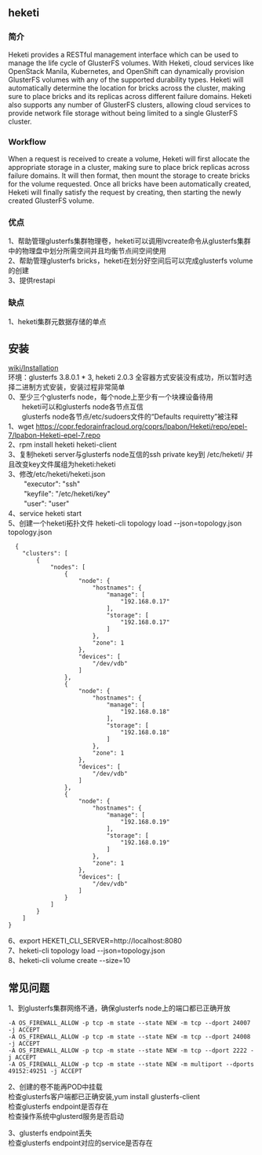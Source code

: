 ## heketi   
### 简介  
Heketi provides a RESTful management interface which can be used to manage the life cycle of GlusterFS volumes.  With Heketi, cloud services like OpenStack Manila, Kubernetes, and OpenShift can dynamically provision GlusterFS volumes with any of the supported durability types.  Heketi will automatically determine the location for bricks across the cluster, making sure to place bricks and its replicas across different failure domains.  Heketi also supports any number of GlusterFS clusters, allowing cloud services to provide network file storage without being limited to a single GlusterFS cluster.  
### Workflow  
When a request is received to create a volume, Heketi will first allocate the appropriate storage in a cluster, making sure to place brick replicas across failure domains.  It will then format, then mount the storage to create bricks for the volume requested.  Once all bricks have been automatically created, Heketi will finally satisfy the request by creating, then starting the newly created GlusterFS volume.  

### 优点  
1、帮助管理glusterfs集群物理卷，heketi可以调用lvcreate命令从glusterfs集群中的物理盘中划分所需空间并且均衡节点间空间使用  
2、帮助管理glusterfs bricks，heketi在划分好空间后可以完成glusterfs volume的创建  
3、提供restapi  

### 缺点  
1、heketi集群元数据存储的单点    

## 安装  
[wiki/Installation](https://github.com/heketi/heketi/wiki/Installation)  
环境：glusterfs 3.8.0.1 * 3, heketi 2.0.3
全容器方式安装没有成功，所以暂时选择二进制方式安装，安装过程非常简单  
0、至少三个glusterfs node，每个node上至少有一个块裸设备待用  
　　heketi可以和glusterfs node各节点互信  
　　glusterfs node各节点/etc/sudoers文件的“Defaults    requiretty”被注释  
1、wget https://copr.fedorainfracloud.org/coprs/lpabon/Heketi/repo/epel-7/lpabon-Heketi-epel-7.repo  
2、rpm install heketi heketi-client  
3、复制heketi server与glusterfs node互信的ssh private key到 /etc/heketi/ 并且改变key文件属组为heketi:heketi  
3、修改/etc/heketi/heketi.json  
  　　    "executor": "ssh"  
   　　   "keyfile": "/etc/heketi/key"  
   　　   "user": "user"  
4、service heketi start  
5、创建一个heketi拓扑文件  heketi-cli topology load --json=topology.json
   topology.json  
```  
  {  
    "clusters": [  
        {  
            "nodes": [  
                {  
                    "node": {  
                        "hostnames": {  
                            "manage": [  
                                "192.168.0.17"  
                            ],  
                            "storage": [  
                                "192.168.0.17"  
                            ]  
                        },  
                        "zone": 1  
                    },  
                    "devices": [  
                        "/dev/vdb"  
                    ]  
                },  
                {  
                    "node": {  
                        "hostnames": {  
                            "manage": [  
                                "192.168.0.18"  
                            ],  
                            "storage": [  
                                "192.168.0.18"  
                            ]  
                        },  
                        "zone": 1  
                    },  
                    "devices": [  
                        "/dev/vdb"  
                    ]  
                },  
                {  
                    "node": {  
                        "hostnames": {  
                            "manage": [  
                                "192.168.0.19"  
                            ],  
                            "storage": [  
                                "192.168.0.19"  
                            ]  
                        },  
                        "zone": 1  
                    },  
                    "devices": [  
                        "/dev/vdb"  
                    ]  
                }  
            ]  
        }  
    ]  
}  
```   
6、export HEKETI_CLI_SERVER=http://localhost:8080   
7、heketi-cli topology load --json=topology.json  
8、heketi-cli volume create --size=10  

## 常见问题  
1、到glusterfs集群网络不通，确保glusterfs node上的端口都已正确开放  
```   
-A OS_FIREWALL_ALLOW -p tcp -m state --state NEW -m tcp --dport 24007 -j ACCEPT  
-A OS_FIREWALL_ALLOW -p tcp -m state --state NEW -m tcp --dport 24008 -j ACCEPT  
-A OS_FIREWALL_ALLOW -p tcp -m state --state NEW -m tcp --dport 2222 -j ACCEPT  
-A OS_FIREWALL_ALLOW -p tcp -m state --state NEW -m multiport --dports 49152:49251 -j ACCEPT  
```  

2、创建的卷不能再POD中挂载  
检查glusterfs客户端都已正确安装,yum install glusterfs-client  
检查glusterfs endpoint是否存在  
检查操作系统中glusterd服务是否启动  

3、glusterfs endpoint丢失  
检查glusterfs endpoint对应的service是否存在  
